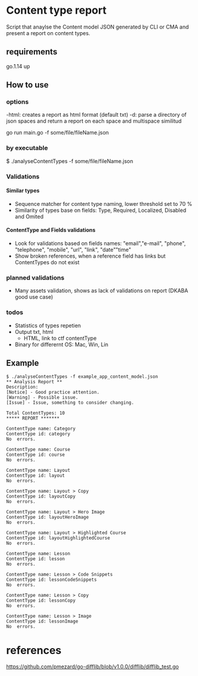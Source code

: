 # Content type report

Script that anaylse the Content model JSON generated by CLI or CMA and present a report on content types.

## requirements

go.1.14 up

## How to use

### options
-html: creates a report as html format (default txt)
-d: parse a directory of json spaces and return a report on each space and multispace similitud

go run main.go -f some/file/fileName.json

### by executable 
$ ./analyseContentTypes -f some/file/fileName.json

### Validations

#### Similar types
  - Sequence matcher for content type naming, lower threshold set to 70 %
  - Similarity of types base on fields: Type, Required, Localized, Disabled and Omited

#### ContentType and Fields validations
  - Look for validations based on fields names: "email","e-mail", "phone", "telephone", "mobile", "url", "link", "date""time"
  - Show broken references, when a reference field has links but ContentTypes do not exist

### planned validations

- Many assets validation, shows as lack of validations on report (DKABA good use case)

### todos
- Statistics of types repetien
- Output txt, html
  - HTML, link to ctf contentType
- Binary for differernt OS: Mac, Win, Lin

## Example 

    $ ./analyseContentTypes -f example_app_content_model.json
    ** Analysis Report **
    Description:
    [Notice] - Good practice attention.
    [Warning] - Possible issue.
    [Issue] - Issue, something to consider changing.

    Total ContentTypes: 10
    ***** REPORT ******* 

    ContentType name: Category
    ContentType id: category
    No  errors.

    ContentType name: Course
    ContentType id: course
    No  errors.

    ContentType name: Layout
    ContentType id: layout
    No  errors.

    ContentType name: Layout > Copy
    ContentType id: layoutCopy
    No  errors.

    ContentType name: Layout > Hero Image
    ContentType id: layoutHeroImage
    No  errors.

    ContentType name: Layout > Highlighted Course
    ContentType id: layoutHighlightedCourse
    No  errors.

    ContentType name: Lesson
    ContentType id: lesson
    No  errors.

    ContentType name: Lesson > Code Snippets
    ContentType id: lessonCodeSnippets
    No  errors.

    ContentType name: Lesson > Copy
    ContentType id: lessonCopy
    No  errors.

    ContentType name: Lesson > Image
    ContentType id: lessonImage
    No  errors.

# references
https://github.com/pmezard/go-difflib/blob/v1.0.0/difflib/difflib_test.go